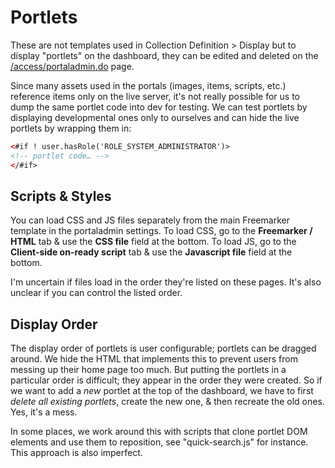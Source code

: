# Portlets

These are not templates used in Collection Definition > Display but to display "portlets" on the dashboard, they can be edited and deleted on the [/access/portaladmin.do](https://vault.cca.edu/access/portaladmin.do) page.

Since many assets used in the portals (images, items, scripts, etc.) reference items only on the live server, it's not really possible for us to dump the same portlet code into dev for testing. We can test portlets by displaying developmental ones only to ourselves and can hide the live portlets by wrapping them in:

```html
<#if ! user.hasRole('ROLE_SYSTEM_ADMINISTRATOR')>
<!-- portlet code… -->
</#if>
```

## Scripts & Styles

You can load CSS and JS files separately from the main Freemarker template in the portaladmin settings. To load CSS, go to the **Freemarker / HTML** tab & use the **CSS file** field at the bottom. To load JS, go to the **Client-side on-ready script** tab & use the **Javascript file** field at the bottom.

I'm uncertain if files load in the order they're listed on these pages. It's also unclear if you can control the listed order.

## Display Order

The display order of portlets is user configurable; portlets can be dragged around. We hide the HTML that implements this to prevent users from messing up their home page too much. But putting the portlets in a particular order is difficult; they appear in the order they were created. So if we want to add a _new_ portlet at the top of the dashboard, we have to first _delete all existing portlets_, create the new one, & then recreate the old ones. Yes, it's a mess.

In some places, we work around this with scripts that clone portlet DOM elements and use them to reposition, see "quick-search.js" for instance. This approach is also imperfect.
